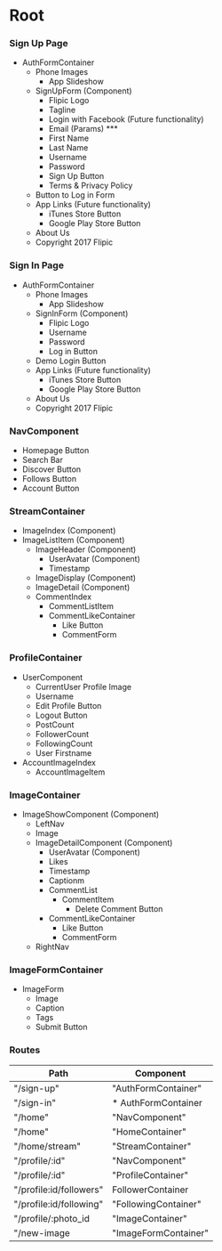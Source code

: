 # Root

### Sign Up Page
  * AuthFormContainer
    * Phone Images
      * App Slideshow
    * SignUpForm (Component)
      * Flipic Logo
      * Tagline
      * Login with Facebook (Future functionality)
      * Email (Params) ***
      * First Name
      * Last Name
      * Username
      * Password
      * Sign Up Button
      * Terms & Privacy Policy
    * Button to Log in Form
    * App Links (Future functionality)
      * iTunes Store Button
      * Google Play Store Button
    * About Us
    * Copyright 2017 Flipic

<!-- *** Consider switching order and only having username and password -->

### Sign In Page
  * AuthFormContainer
    * Phone Images
      * App Slideshow
    * SignInForm (Component)
      * Flipic Logo
      * Username
      * Password
      * Log in Button
    * Demo Login Button
    * App Links (Future functionality)
      * iTunes Store Button
      * Google Play Store Button
    * About Us
    * Copyright 2017 Flipic

### NavComponent
  * Homepage Button
  * Search Bar
  * Discover Button
  * Follows Button
  * Account Button

### StreamContainer
  * ImageIndex (Component)
  * ImageListItem (Component)
      * ImageHeader (Component)
        * UserAvatar (Component)
        * Timestamp
      * ImageDisplay (Component)
      * ImageDetail (Component)
      * CommentIndex
        * CommentListItem
        * CommentLikeContainer
          * Like Button
          * CommentForm

### ProfileContainer
  * UserComponent
    * CurrentUser Profile Image
    * Username
    * Edit Profile Button
    * Logout Button
    * PostCount
    * FollowerCount
    * FollowingCount
    * User Firstname
  * AccountImageIndex
    * AccountImageItem

### ImageContainer
  * ImageShowComponent (Component)
    * LeftNav
    * Image
    * ImageDetailComponent (Component)
      * UserAvatar (Component)
      * Likes
      * Timestamp
      * Captionm
      * CommentList
        * CommentItem
          * Delete Comment Button
      * CommentLikeContainer
        * Like Button
        * CommentForm
    * RightNav

### ImageFormContainer
  * ImageForm
    * Image
    * Caption
    * Tags
    * Submit Button

### Routes
| Path                    | Component            |
|-------------------------|----------------------|
| "/sign-up"              | "AuthFormContainer"  |
| "/sign-in"              | * AuthFormContainer  |
| "/home"                 | "NavComponent"       |
| "/home"                 | "HomeContainer"      |
| "/home/stream"          | "StreamContainer"    |
| "/profile/:id"          | "NavComponent"       |
| "/profile/:id"          | "ProfileContainer"   |
| "/profile:id/followers" | FollowerContainer    |
| "/profile:id/following" | "FollowingContainer" |
| "/profile/:photo_id     | "ImageContainer"     |
| "/new-image             | "ImageFormContainer" |
